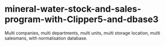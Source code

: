 # mineral-water-stock-and-sales-program-with-Clipper5-and-dbase3
Multi companies, multi departments, multi units, multi storage location, multi salesmans, with normalisation database.
